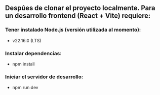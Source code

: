 ## Despúes de clonar el proyecto localmente. Para un desarrollo frontend (React + Vite) requiere:

### Tener instalado Node.js (versión utilizada al momento):
- v22.16.0 (LTS)

### Instalar dependencias:
- npm install

### Iniciar el servidor de desarrollo:
- npm run dev
